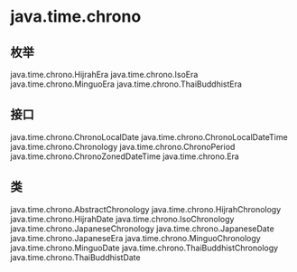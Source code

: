 # java.time.chrono

## 枚举

java.time.chrono.HijrahEra
java.time.chrono.IsoEra
java.time.chrono.MinguoEra
java.time.chrono.ThaiBuddhistEra

## 接口

java.time.chrono.ChronoLocalDate
java.time.chrono.ChronoLocalDateTime<D extends ChronoLocalDate>
java.time.chrono.Chronology
java.time.chrono.ChronoPeriod
java.time.chrono.ChronoZonedDateTime<D extends ChronoLocalDate>
java.time.chrono.Era

## 类

java.time.chrono.AbstractChronology
java.time.chrono.HijrahChronology
java.time.chrono.HijrahDate
java.time.chrono.IsoChronology
java.time.chrono.JapaneseChronology
java.time.chrono.JapaneseDate
java.time.chrono.JapaneseEra
java.time.chrono.MinguoChronology
java.time.chrono.MinguoDate
java.time.chrono.ThaiBuddhistChronology
java.time.chrono.ThaiBuddhistDate




